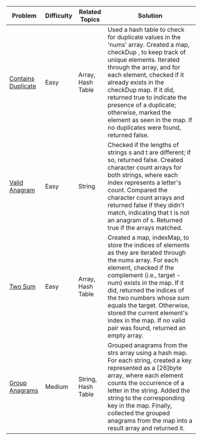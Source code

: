 | Problem            | Difficulty | Related Topics     | Solution                                                                                                                                                                                                                                                                                                                                                                                              |
|--------------------|------------|--------------------|-------------------------------------------------------------------------------------------------------------------------------------------------------------------------------------------------------------------------------------------------------------------------------------------------------------------------------------------------------------------------------------------------------|
| [Contains Duplicate](https://github.com/rad16x/grinding-leetcode/blob/main/containsDuplicate.go) | Easy       | Array, Hash Table  | Used a hash table to check for duplicate values in the 'nums' array. Created a map, checkDup , to keep track of unique elements. Iterated through the array, and for each element, checked if it already exists in the checkDup map. If it did, returned true to indicate the presence of a duplicate; otherwise, marked the element as seen in the map. If no duplicates were found, returned false. |
| [Valid Anagram](https://github.com/rad16x/grinding-leetcode/blob/main/isAnagram.go)      | Easy       | String             | Checked if the lengths of strings s and t are different; if so, returned false. Created character count arrays for both strings, where each index represents a letter's count. Compared the character count arrays and returned false if they didn't match, indicating that t is not an anagram of s. Returned true if the arrays matched.                                                            |
| [Two Sum](https://github.com/rad16x/grinding-leetcode/blob/main/twoSum.go)            | Easy       | Array, Hash Table  | Created a map, indexMap, to store the indices of elements as they are iterated through the nums array. For each element, checked if the complement (i.e., target - num) exists in the map. If it did, returned the indices of the two numbers whose sum equals the target. Otherwise, stored the current element's index in the map. If no valid pair was found, returned an empty array.             |
| [Group Anagrams](https://github.com/rad16x/grinding-leetcode/blob/main/twoSum.go)     | Medium     | String, Hash Table | Grouped anagrams from the strs array using a hash map. For each string, created a key represented as a [26]byte array, where each element counts the occurrence of a letter in the string. Added the string to the corresponding key in the map. Finally, collected the grouped anagrams from the map into a result array and returned it.                                                            |
